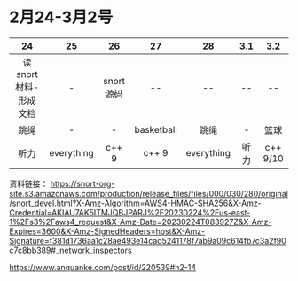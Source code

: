 # 2月24-3月2号

| 24                 | 25            | 26       | 27         | 28         | 3.1 | 3.2 |
|:------------------:|:-----------:|:------------:|:-----------:|:------------------:|:---------:|:------------:|
|读snort材料-形成文档|-               |snort源码   |--        |--          |--        |  --          |
|跳绳|-              |-           |basketball       |跳绳          |-        |篮球          |-         |  
|听力|   everything            |   c++ 9     | c++ 9          | everything |     听力      |  c++ 9/10         |  c++ 10        |

资料链接：
https://snort-org-site.s3.amazonaws.com/production/release_files/files/000/030/280/original/snort_devel.html?X-Amz-Algorithm=AWS4-HMAC-SHA256&X-Amz-Credential=AKIAU7AK5ITMJQBJPARJ%2F20230224%2Fus-east-1%2Fs3%2Faws4_request&X-Amz-Date=20230224T083927Z&X-Amz-Expires=3600&X-Amz-SignedHeaders=host&X-Amz-Signature=f381d1736aa1c28ae493e14cad5241178f7ab9a09c614fb7c3a2f90c7c8bb389#_network_inspectors

https://www.anquanke.com/post/id/220539#h2-14

